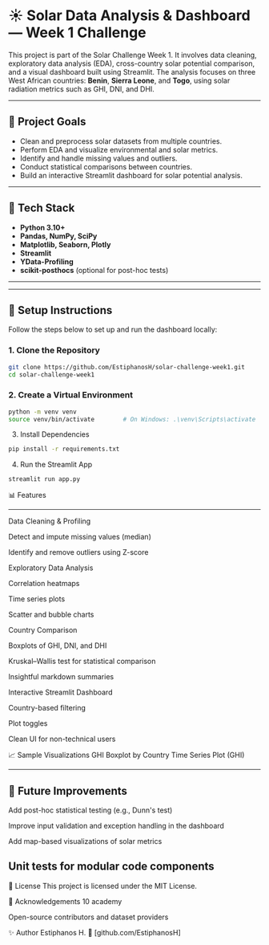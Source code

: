 # ☀️ Solar Data Analysis & Dashboard — Week 1 Challenge

This project is part of the Solar Challenge Week 1. It involves data cleaning, exploratory data analysis (EDA), cross-country solar potential comparison, and a visual dashboard built using Streamlit. The analysis focuses on three West African countries: **Benin**, **Sierra Leone**, and **Togo**, using solar radiation metrics such as GHI, DNI, and DHI.

---

## 📌 Project Goals

- Clean and preprocess solar datasets from multiple countries.
- Perform EDA and visualize environmental and solar metrics.
- Identify and handle missing values and outliers.
- Conduct statistical comparisons between countries.
- Build an interactive Streamlit dashboard for solar potential analysis.

---

## 🧰 Tech Stack

- **Python 3.10+**
- **Pandas, NumPy, SciPy**
- **Matplotlib, Seaborn, Plotly**
- **Streamlit**
- **YData-Profiling**
- **scikit-posthocs** (optional for post-hoc tests)

---

---

## 🚀 Setup Instructions

Follow the steps below to set up and run the dashboard locally:

### 1. Clone the Repository

```bash
git clone https://github.com/EstiphanosH/solar-challenge-week1.git
cd solar-challenge-week1
```
### 2. Create a Virtual Environment
```bash
python -m venv venv
source venv/bin/activate        # On Windows: .\venv\Scripts\activate
```
3. Install Dependencies
```bash
pip install -r requirements.txt
```

4. Run the Streamlit App
```bash
streamlit run app.py
```
📊 Features

---
Data Cleaning & Profiling

Detect and impute missing values (median)

Identify and remove outliers using Z-score

Exploratory Data Analysis

Correlation heatmaps

Time series plots

Scatter and bubble charts

Country Comparison

Boxplots of GHI, DNI, and DHI

Kruskal–Wallis test for statistical comparison

Insightful markdown summaries

Interactive Streamlit Dashboard

Country-based filtering

Plot toggles

Clean UI for non-technical users

📈 Sample Visualizations
GHI Boxplot by Country	Time Series Plot (GHI)

---
📌 Future Improvements
----
Add post-hoc statistical testing (e.g., Dunn's test)

Improve input validation and exception handling in the dashboard

Add map-based visualizations of solar metrics

Unit tests for modular code components
---

🪪 License
This project is licensed under the MIT License.

🙌 Acknowledgements
10 academy

Open-source contributors and dataset providers

✨ Author
Estiphanos H.
🔗 [github.com/EstiphanosH]

